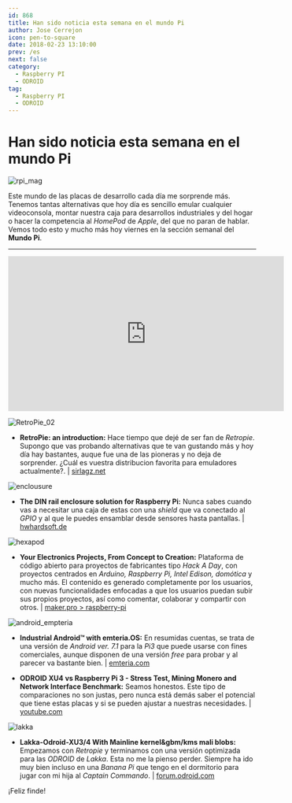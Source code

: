 ```yaml
---
id: 868
title: Han sido noticia esta semana en el mundo Pi
author: Jose Cerrejon
icon: pen-to-square
date: 2018-02-23 13:10:00
prev: /es
next: false
category:
  - Raspberry PI
  - ODROID
tag:
  - Raspberry PI
  - ODROID
---
```


# Han sido noticia esta semana en el mundo Pi

![rpi_mag](/images/2018/02/rpi_mag.jpg)

Este mundo de las placas de desarrollo cada día me sorprende más. Tenemos tantas alternativas que hoy día es sencillo emular cualquier videoconsola, montar nuestra caja para desarrollos industriales y del hogar o hacer la competencia al *HomePod* de *Apple*, del que no paran de hablar. Vemos todo esto y mucho más hoy viernes en la sección semanal del **Mundo Pi**.

- - -
<iframe width="560" height="315" src="https://www.youtube.com/embed/yjEDAvP4rCc?rel=0" frameborder="0" allow="autoplay; encrypted-media" allowfullscreen></iframe>

![RetroPie_02](/images/RetroPie_02.jpg)

* **RetroPie: an introduction:** Hace tiempo que dejé de ser fan de *Retropie*. Supongo que vas probando alternativas que te van gustando más y hoy día hay bastantes, auque fue una de las pioneras y no deja de sorprender. ¿Cuál es vuestra distribucion favorita para emuladores actualmente?. | [sirlagz.net](https://sirlagz.net/2018/02/19/retropie-an-introduction/)

![enclousure](/images/2018/02/enclousure.png)

* **The DIN rail enclosure solution for Raspberry Pi:** Nunca sabes cuando vas a necesitar una caja de estas con una *shield* que va conectado al *GPIO* y al que le puedes ensamblar desde sensores hasta pantallas.  | [hwhardsoft.de](https://www.hwhardsoft.de/english/projects/rasppibox-open/)

![hexapod](/images/2017/07/hexapod.png)

* **Your Electronics Projects, From Concept to Creation:** Plataforma de código abierto para proyectos de fabricantes tipo *Hack A Day*, con proyectos centrados en *Arduino, Raspberry Pi, Intel Edison, domótica* y mucho más. El contenido es generado completamente por los usuarios, con nuevas funcionalidades enfocadas a que los usuarios puedan subir sus propios proyectos, así como comentar, colaborar y compartir con otros. | [maker.pro > raspberry-pi](https://maker.pro/projects/raspberry-pi)

![android_empteria](/images/2018/02/android_empteria.png)

* **Industrial Android™ with emteria.OS:** En resumidas cuentas, se trata de una versión de *Android ver. 7.1* para la *Pi3* que puede usarse con fines comerciales, aunque disponen de una versión *free* para probar y al parecer va bastante bien. | [emteria.com](https://emteria.com/)

* **ODROID XU4 vs Raspberry Pi 3 - Stress Test, Mining Monero and Network Interface Benchmark:** Seamos honestos. Este tipo de comparaciones no son justas, pero nunca está demás saber el potencial que tiene estas placas y si se pueden ajustar a nuestras necesidades. | [youtube.com](https://www.youtube.com/watch?v=L6bZW-2rHgg)

![lakka](/images/2014/11/lakka.png)

* **Lakka-Odroid-XU3/4 With Mainline kernel&gbm/kms mali blobs:** Empezamos con *Retropie* y terminamos con una versión optimizada para las *ODROID* de *Lakka*. Esta no me la pienso perder. Siempre ha ido muy bien incluso en una *Banana Pi* que tengo en el dormitorio para jugar con mi hija al *Captain Commando*. | [forum.odroid.com](https://forum.odroid.com/viewtopic.php?f=98&t=30066#p214707)







¡Feliz finde!